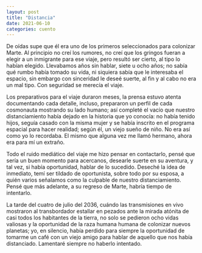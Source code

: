 ```yaml
---
layout: post
title: "Distancia"
date: 2021-06-10
categories: cuento
---
```



De oídas supe que él era uno de los primeros seleccionados para colonizar Marte. Al principio no creí los rumores, no creí que los gringos fueran a elegir a un inmigrante para ese viaje, pero resultó ser cierto, al tipo lo habían elegido. Llevabamos años sin hablar, siete u ocho años; no sabía qué rumbo había tomado su vida, ni siquiera sabía que le interesaba el espacio, sin embargo con sinceridad le deseé suerte, al fin y al cabo no era un mal tipo. Con seguridad se merecía el viaje. 

Los preparativos para el viaje duraron meses, la prensa estuvo atenta documentando cada detalle, incluso, prepararon un perfil de cada cosmonauta mostrando su lado humano; así completé el vacío que nuestro distanciamiento había dejado en la historia que yo conocía: no había tenido hijos, seguía casado con la misma mujer y se había inscrito en el programa espacial para hacer realidad; según él, un viejo sueño de niño. No era así como yo lo recordaba. El mismo que alguna vez me llamó hermano, ahora era para mí un extraño.

Todo el ruido mediático del viaje me hizo pensar en contactarlo, pensé que sería un buen momento para acercanos, desearle suerte en su aventura, y tal vez, si había oportunidad, hablar de lo sucedido. Deseché la idea de inmediato, temí ser tildado de oportunista, sobre todo por su esposa, a quién varios señalamos como la culpable de nuestro distanciamiento. Pensé que más adelante, a su regreso de Marte, habría tiempo de intentarlo.

La tarde del cuatro de julio del 2036, cuándo las transmisiones en vivo mostraron al transbordador estallar en pezados ante la mirada atónita de casi todos los habitantes de la tierra, no solo se pedieron ocho vidas valiosas y la oportunidad de la raza humana humana de colonizar nuevos planetas; yo, en silencio, había perdido para siempre la oportunidad de tomarme un café con un viejo amigo para hablar de aquello que nos había distanciado. Lamentaré siempre no haberlo intentado.
